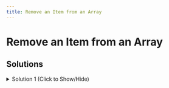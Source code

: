 ```yaml
---
title: Remove an Item from an Array
---
```

# Remove an Item from an Array

## Solutions

<details><summary>Solution 1 (Click to Show/Hide)</summary>

```javascript
const immutableReducer = (state = [0, 1, 2, 3, 4, 5], action) => {
  switch (action.type) {
    case "REMOVE_ITEM":
      // don't mutate state here or the tests will fail
      return [
        ...state.slice(0, action.index),
        ...state.slice(action.index + 1, state.length)
      ];
    // or return state.slice(0, action.index).concat(state.slice(action.index + 1, state.length));
    default:
      return state;
  }
};

const removeItem = index => {
  return {
    type: "REMOVE_ITEM",
    index
  };
};

const store = Redux.createStore(immutableReducer);
```

#### Code Explanation
* array.slice(fromIndex, untilIndex) returns a new array
* 1st slice from the first item's index (0 inclusive) until indexToRemove(action.index exclusive)
* 2nd slice from item right after indexToRemove (action.index + 1 inclusive) until length (last item's index + 1 exclusive)
* since slice returns a new array, combine both parts with [...array1, ...array2] spread operator
* or combine them with .concat()
</details>
